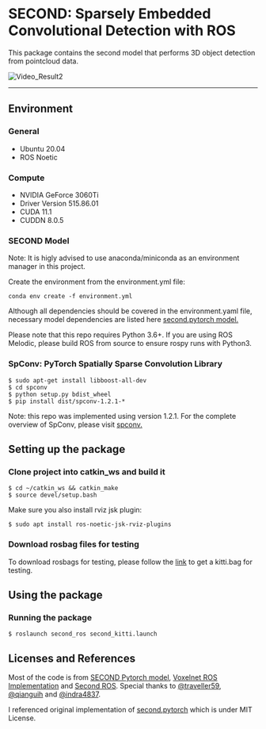 # SECOND: Sparsely Embedded Convolutional Detection with ROS

This package contains the second model that performs 3D object detection from pointcloud data.


![Video_Result2](docs/results.gif)

---
## Environment

### General

- Ubuntu 20.04
- ROS Noetic

### Compute
- NVIDIA GeForce 3060Ti
- Driver Version 515.86.01
- CUDA 11.1
- CUDDN 8.0.5

### SECOND Model
Note: It is higly advised to use anaconda/miniconda as an environment manager in this project.

Create the environment from the environment.yml file:
```
conda env create -f environment.yml
```
Although all dependencies should be covered in the environment.yaml file, necessary model dependencies are listed here [second.pytorch model.](https://github.com/traveller59/second.pytorch)

Please note that this repo requires Python 3.6+. If you are using ROS Melodic, please build ROS from source to ensure rospy runs with Python3.

### SpConv: PyTorch Spatially Sparse Convolution Library

``` 
$ sudo apt-get install libboost-all-dev
$ cd spconv
$ python setup.py bdist_wheel
$ pip install dist/spconv-1.2.1-*
```

Note: this repo was implemented using version 1.2.1.
For the complete overview of SpConv, please visit [spconv.](https://github.com/traveller59/second.pytorch)

## Setting up the package

### Clone project into catkin_ws and build it

``` 
$ cd ~/catkin_ws && catkin_make
$ source devel/setup.bash
```

Make sure you also install rviz jsk plugin:
```
$ sudo apt install ros-noetic-jsk-rviz-plugins
```
### Download rosbag files for testing

To download rosbags for testing, please follow the [link](https://github.com/tomas789/kitti2bag) to get a kitti.bag for testing.

## Using the package

### Running the package

```
$ roslaunch second_ros second_kitti.launch
```

## Licenses and References
Most of the code is from
[SECOND Pytorch model](https://github.com/traveller59/second.pytorch), [Voxelnet ROS Implementation](https://github.com/tigerk0430/voxelnet_ros) and [Second ROS](https://github.com/indra4837/second_ros). Special thanks to [@traveller59](https://github.com/traveller59), [@qianguih](https://github.com/qianguih) and [@indra4837](https://github.com/indra4837).

I referenced original implementation of [second.pytorch](https://github.com/traveller59/second.pytorch) which is under MIT License.

